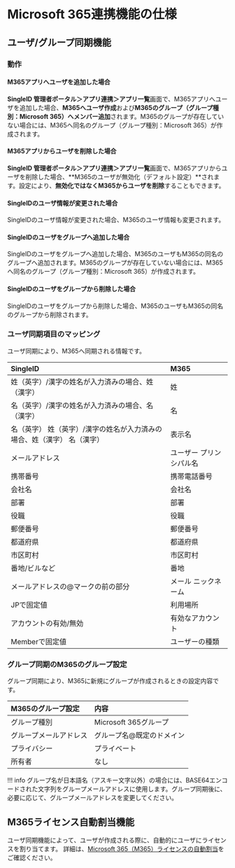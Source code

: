 # Microsoft 365連携機能の仕様
## ユーザ/グループ同期機能
### 動作
#### M365アプリへユーザを追加した場合
**SingleID 管理者ポータル＞アプリ連携＞アプリ一覧**画面で、M365アプリへユーザを追加した場合、**M365へユーザ作成**および**M365のグループ（グループ種別：Microsoft 365）へメンバー追加**されます。M365のグループが存在していない場合には、M365へ同名のグループ（グループ種別：Microsoft 365）が作成されます。

#### M365アプリからユーザを削除した場合
**SingleID 管理者ポータル＞アプリ連携＞アプリ一覧**画面で、M365アプリからユーザを削除した場合、**M365のユーザが無効化（デフォルト設定）**されます。設定により、**無効化ではなくM365からユーザを削除**することもできます。

#### SingleIDのユーザ情報が変更された場合
SingleIDのユーザ情報が変更された場合、M365のユーザ情報も変更されます。

#### SingleIDのユーザをグループへ追加した場合
SingleIDのユーザをグループへ追加した場合、M365のユーザもM365の同名のグループへ追加されます。M365のグループが存在していない場合には、M365へ同名のグループ（グループ種別：Microsoft 365）が作成されます。

#### SingleIDのユーザをグループから削除した場合
SingleIDのユーザをグループから削除した場合、M365のユーザもM365の同名のグループから削除されます。

### ユーザ同期項目のマッピング
ユーザ同期により、M365へ同期される情報です。

| **SingleID** | **M365** |
| :-- | :-- |
| 姓（英字）/漢字の姓名が入力済みの場合、姓（漢字） | 姓 |
| 名（英字）/漢字の姓名が入力済みの場合、名（漢字） | 名 |
| 名（英字） 姓（英字）/漢字の姓名が入力済みの場合、姓（漢字） 名（漢字） | 表示名 |
| メールアドレス | ユーザー プリンシパル名 |
| 携帯番号 | 携帯電話番号 |
| 会社名 | 会社名 |
| 部署 | 部署 |
| 役職 | 役職 |
| 郵便番号 | 郵便番号 |
| 都道府県 | 都道府県 |
| 市区町村 | 市区町村 |
| 番地/ビルなど | 番地 |
| メールアドレスの@マークの前の部分 | メール ニックネーム |
| JPで固定値 | 利用場所 |
| アカウントの有効/無効 | 有効なアカウント |
| Memberで固定値 | ユーザーの種類 |

### グループ同期のM365のグループ設定
グループ同期により、M365に新規にグループが作成されるときの設定内容です。

| M365のグループ設定 | 内容 |
| :-- | :-- |
| グループ種別 | Microsoft 365グループ |
| グループメールアドレス | グループ名@既定のドメイン |
| プライバシー | プライベート |
| 所有者 | なし |

!!! info
	グループ名が日本語名（アスキー文字以外）の場合には、BASE64エンコードされた文字列をグループメールアドレスに使用します。グループ同期後に、必要に応じて、グループメールアドレスを変更してください。

## M365ライセンス自動割当機能
ユーザ同期機能によって、ユーザが作成される際に、自動的にユーザにライセンスを割り当てます。
詳細は、[Microsoft 365（M365）ライセンスの自動割当](microsoft_365_autoassign.md)をご確認ください。 
